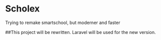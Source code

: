 # Scholex
Trying to remake smartschool, but moderner and faster

##This project will be rewritten. Laravel will be used for the new version.
